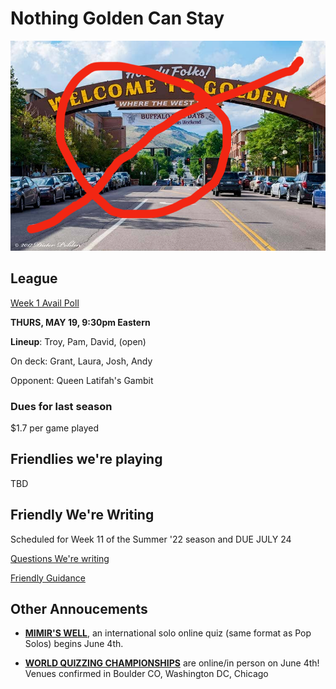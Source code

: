 # Nothing Golden Can Stay

![Image of Golden, CO, where nothing can stay](travel-golden-colorado.png)

## League
[Week 1 Avail Poll](https://www.when2meet.com/?15676173-ryrki)

**THURS, MAY 19, 9:30pm Eastern**

**Lineup**: Troy, Pam, David, (open)

On deck: Grant, Laura, Josh, Andy

Opponent: Queen Latifah's Gambit



### Dues for last season
$1.7 per game played



## Friendlies we're playing
TBD



## Friendly We're Writing
Scheduled for Week 11 of the Summer '22 season and DUE JULY 24

[Questions We're writing](https://docs.google.com/spreadsheets/d/1rjFAIZp3KI-GkO0D_L4ANVb0S6nezp9QoC5S6Etj3uI/edit?usp=sharing)

[Friendly Guidance](https://docs.google.com/document/d/1m6y50y3U98cBSoXEoGXT4Nwt-_kcQupFMNcIKZVnaCs/mobilebasic?fbclid=IwAR2mKISWy2Ja-hbksq6ksOHCwuWZ_pWJ4tpWdsTcc7yevKJolvqdoBkRmGg)




## Other Annoucements
- [**MIMIR'S WELL**](https://www.mimirswell.co.uk/), an international solo online quiz (same format as Pop Solos) begins June 4th. 

- [ **WORLD QUIZZING CHAMPIONSHIPS**](http://www.worldquizzing.com/) are online/in person on June 4th! Venues confirmed in Boulder CO, Washington DC, Chicago
